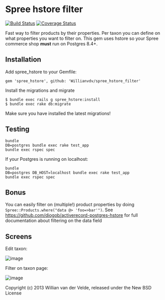 Spree hstore filter
===

[![Build Status](https://travis-ci.org/Willianvdv/spree_hstore_filter.png?branch=master)](https://travis-ci.org/Willianvdv/spree_hstore) [![Coverage Status](https://coveralls.io/repos/Willianvdv/spree_hstore_filter/badge.png)](https://coveralls.io/r/Willianvdv/spree_hstore_filter)

Fast way to filter products by their properties. Per taxon you can define on what properties you want to filter on. This gem uses hstore so your Spree commerce shop **must** run on Postgres 8.4+.

Installation
------------

Add spree_hstore to your Gemfile:

```
gem 'spree_hstore', github: 'Willianvdv/spree_hstore_filter'
```

Install the migrations and migrate

```
$ bundle exec rails g spree_hstore:install
$ bundle exec rake db:migrate
```

Make sure you have installed the latest migrations!

Testing
-------

```
bundle
DB=postgres bundle exec rake test_app
bundle exec rspec spec
```

If your Postgres is running on localhost:

```
bundle
DB=postgres DB_HOST=localhost bundle exec rake test_app
bundle exec rspec spec
```

Bonus
-----

You can easily filter on (multiple!) product properties by doing `Spree::Products.where("data @> 'foo=>bar'")`. See https://github.com/diogob/activerecord-postgres-hstore for full documentation about filtering on the data field


Screens
-------

Edit taxon:

![image](misc/screens/edit_taxon.png)

Filter on taxon page:

![image](misc/screens/filter_in_taxon.png)

Copyright (c) 2013 Willian van der Velde, released under the New BSD License

